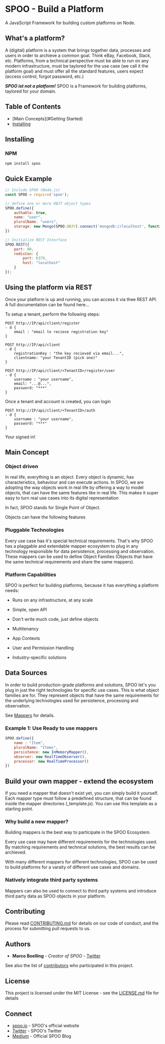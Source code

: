 # SPOO - Build a Platform

A JavaScript Framework for building custom platforms on Node.

## What's a platform?

A (digital) platform is a system that brings together data, processes and users in order to archieve a common goal. Think eBay, Facebook, Slack, etc.
Platforms, from a technical perspective must be able to run on any modern infrastructure, must be taylored for the use case (we call it the platform goal) and must offer all the standard features, users expect (access control, forgot password, etc.)

***SPOO ist not a platform!*** SPOO is a Framework for building platforms, taylored for your domain.


## Table of Contents

- [Main Concepts](#Getting Started)
- [Installing](dgs)


## Installing

### NPM

```shell
npm install spoo
```

## Quick Example


```javascript
// Include SPOO (Node.js)
const SPOO = require('spoo');

// define one or more OBJY object types
SPOO.define({
    authable: true,
    name: "user",
    pluralName: "users",
    storage: new Mongo(SPOO.OBJY).connect('mongodb://localhost', function(data) { }, function(data) { })
})

// Initialize REST Interface
SPOO.REST({
    port: 80,
    redisCon: {
        port: 6379,
        host: "localhost"
    }
});
```

## Using the platform via REST

Once your platform is up and running, you can access it via thee REST API. A full documentation can be found here...

To setup a tenant, perform the following steps:


```shell
POST http://IP/api/client/register
- d {
	email : "email to recieve registration key"
}
```

```shell
POST http://IP/api/client
- d {
	registrationKey : "the key recieved via email...",
	clientname: "your TenantID (pick one)"
}
```

```shell
POST http://IP/api/client/<TenantID>/register/user
- d {
	username : "your username",
	email: "...@...",
	password: "***"
}
```

Once a tenant and account is created, you can login

```shell
POST http://IP/api/client/<TenantID>/auth
- d {
	username : "your username",
	password: "***"
}
```

Your signed in!


## Main Concept

### Object driven

In real life, everything is an object. Every object is dynamic, has characteristics, behaviour and can execute actions. In SPOO, we are adopting the way objects work in real life by offering a way to model objects, that can have the same features like in real life. This makes it super easy to turn real use cases into its digital representation

In fact, SPOO stands for Single Point of Object.

Objects can have the following features

### Pluggable Technologies

Every use case has it's special technical requirements. That's why SPOO has a plaggable and extendable mapper ecosystem to plug in any technology responsible for data persistence, processing and observation. These mappers can be used to define Object Families (Objects that have the same technical requirements and share the same mappers).

### Platform Capabilities

SPOO is perfect for building platforms, because it has everything a platform needs:

- Runs on any infrastructure, at any scale

- Simple, open API

- Don't write much code, just define objects

- Multitenancy

- App Contexts

- User and Permission Handling

- Industry-specific solutions


## Data Sources

In order to build production-grade platforms and solutions, SPOO let's you plug in just the right technologies for specific use cases. This is what object families are for. They represent objects that have the same requirements for the underlying technologies used for persistence, processing and observation.

See [Mappers](#mappers) for details.


### Example 1: Use Ready to use mappers
```javascript
SPOO.define({
	name : "Item",
	pluralName: "Items",
	persistence: new InMemoryMapper(),
	observer: new RealTimeObserver(),
	processor: new RealTimeProcessor()
})
```


## Build your own mapper - extend the ecosystem

If you need a mapper that doesn't exist yet, you can simply build it yourself. Each mapper type must follow a predefined structure, that can be found inside the mapper directories (_template.js). You can use this template as a starting point.

### Why build a new mapper?

Building mappers is the best way to participate in the SPOO Ecosystem. 

Every use case may have different requirements for the technologies used. By matching requirements and technical solutions, the best results can be archieved.

With many different mappers for different technologies, SPOO can be used to build platforms for a varaity of different use cases and domains.

### Natively integrate third party systems

Mappers can also be used to connect to third party systems and introduce third party data as SPOO objects in your platform.


## Contributing

Please read [CONTRIBUTING.md](https://gist.github.com/PurpleBooth/b24679402957c63ec426) for details on our code of conduct, and the process for submitting pull requests to us.


## Authors

* **Marco Boelling** - *Creator of SPOO* - [Twitter](https://twitter.com/marcoboelling)

See also the list of [contributors](https://github.com/your/project/contributors) who participated in this project.

## License

This project is licensed under the MIT License - see the [LICENSE.md](LICENSE.md) file for details

## Connect

* [spoo.io](https://spoo.io) - SPOO's official website
* [Twitter](https://www.twitter.com/spooio) - SPOO's Twitter
* [Medium](https://medium.com/spoo-io) - Official SPOO Blog

